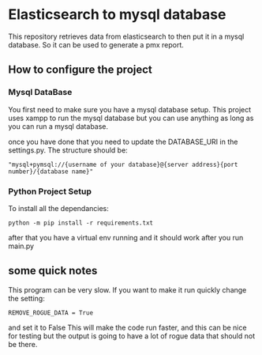 # Elasticsearch to mysql database #
This repository retrieves data from elasticsearch to then put it in a mysql database. So it can be used to generate a pmx report.

## How to configure the project ##
### Mysql DataBase ###
You first need to make sure you have a mysql database setup.
This project uses xampp to run the mysql database but you can use anything as long as you can run a mysql database.

once you have done that you need to update the DATABASE_URI in the settings.py.
The structure should be:

    "mysql+pymsql://{username of your database}@{server address}{port number}/{database name}"

### Python Project Setup ###
To install all the dependancies:

    python -m pip install -r requirements.txt

after that you have a virtual env running and it should work after you run main.py

## some quick notes ##
This program can be very slow.
If you want to make it run quickly change the setting:

    REMOVE_ROGUE_DATA = True
and set it to False
This will make the code run faster, and this can be nice for testing but the output is going to have a lot of rogue data that should not be there.